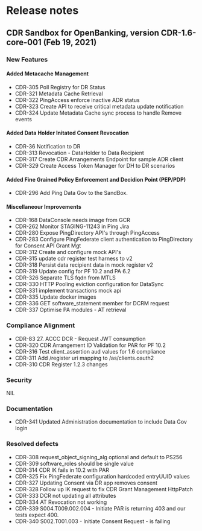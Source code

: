 # Release notes

## CDR Sandbox for OpenBanking, version CDR-1.6-core-001 (Feb 19, 2021)

### New Features

#### Added Metacache Management
- CDR-305	Poll Registry for DR Status
- CDR-321	Metadata Cache Retrieval
- CDR-322	PingAccess enforce inactive ADR status
- CDR-323	Create API to receive critical metadata update notification
- CDR-324	Update Metadata Cache sync process to handle Remove events

#### Added Data Holder Initated Consent Revocation 
- CDR-36	Notification to DR
- CDR-313	Revocation - DataHolder to Data Recipient
- CDR-317	Create CDR Arrangements Endpoint for sample ADR client
- CDR-329	Create Access Token Manager for DH to DR scenarios

#### Added Fine Grained Policy Enforcement and Decidion Point (PEP/PDP)
- CDR-296	Add Ping Data Gov to the SandBox.

#### Miscellaneour Improvements
- CDR-168	DataConsole needs image from GCR
- CDR-262	Monitor STAGING-11243 in Ping Jira
- CDR-280	Expose PingDirectory API's through PingAccess
- CDR-283	Configure PingFederate client authentication to PingDirectory for Consent API Grant Mgt
- CDR-312	Create and configure mock API's
- CDR-315	update cdr register test harness to v2
- CDR-318	Persist data recipient data in mock register v2
- CDR-319	Update config for PF 10.2 and PA 6.2
- CDR-326	Separate TLS fqdn from MTLS
- CDR-330	HTTP Pooling eviction configuration for DataSync
- CDR-331	implement transactions mock api
- CDR-335	Update docker images
- CDR-336	GET software_statement member for DCRM request
- CDR-337	Optimise PA modules - AT retrieval

### Compliance Alignment
- CDR-83	27. ACCC DCR - Request JWT consumption
- CDR-320	CDR Arrangement ID Validation for PAR for PF 10.2
- CDR-316	Test client_assertion aud values for 1.6 compliance
- CDR-311	Add /register uri mapping to /as/clients.oauth2
- CDR-310	CDR Register 1.2.3 changes

### Security
NIL

### Documentation
- CDR-341 Updated Administration documentation to include Data Gov login

### Resolved defects
- CDR-308	request_object_signing_alg optional and default to PS256
- CDR-309	software_roles should be single value
- CDR-314	CDR IK fails in 10.2 with PAR
- CDR-325	Fix PingFederate configuration hardcoded entryUUID values
- CDR-327	Updating Consent via DR app removes consent
- CDR-328	Follow up IK request to fix CDR Grant Management HttpPatch
- CDR-333	DCR not updating all attributes
- CDR-334	AT Revocation not working
- CDR-339	S004.T009.002.004 - Initiate PAR is returning 403 and our tests expect 400.
- CDR-340	S002.T001.003 - Initiate Consent Request - is failing
